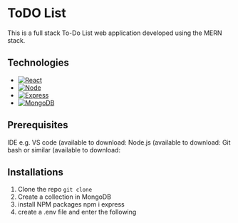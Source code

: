 # ToDO List 
This is a full stack To-Do List web application developed using the MERN stack. 

## Technologies
* [![React][React.js]][React-url]
* [![Node][Node.js]][Node-url] 
* [![Express][Express.js]][Express-url] 
* [![MongoDB][MongoDB.js]][MongoDB-url]
  
## Prerequisites
IDE e.g. VS code (available to download:
Node.js (available to download:
Git bash or similar (available to download:

## Installations
1. Clone the repo
  `git clone`
3. Create a collection in MongoDB
4. install NPM packages
   npm i express
5. create a .env file and enter the following

[React.js]: https://img.shields.io/badge/React-20232A?style=for-the-badge&logo=react&logoColor=61DAFB
[React-url]: https://reactjs.org/
[Node.js]: https://img.shields.io/badge/Node.js-43853D?style=for-the-badge&logo=node.js&logoColor=white
[Node-url]: https://nodejs.org/en/
[Express.js]: https://img.shields.io/badge/Express.js-404D59?style=for-the-badge
[Express-url]: https://expressjs.com/]
[MongoDB.js]: https://img.shields.io/badge/MongoDB-4EA94B?style=for-the-badge&logo=mongodb&logoColor=white
[MongoDB-url]: https://www.mongodb.com/
